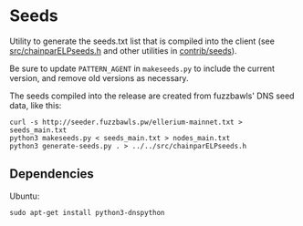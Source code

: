 # Seeds

Utility to generate the seeds.txt list that is compiled into the client
(see [src/chainparELPseeds.h](/src/chainparELPseeds.h) and other utilities in [contrib/seeds](/contrib/seeds)).

Be sure to update `PATTERN_AGENT` in `makeseeds.py` to include the current version,
and remove old versions as necessary.

The seeds compiled into the release are created from fuzzbawls' DNS seed data, like this:

    curl -s http://seeder.fuzzbawls.pw/ellerium-mainnet.txt > seeds_main.txt
    python3 makeseeds.py < seeds_main.txt > nodes_main.txt
    python3 generate-seeds.py . > ../../src/chainparELPseeds.h

## Dependencies

Ubuntu:

    sudo apt-get install python3-dnspython
